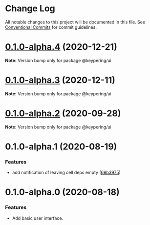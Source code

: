 # Change Log

All notable changes to this project will be documented in this file.
See [Conventional Commits](https://conventionalcommits.org) for commit guidelines.

# [0.1.0-alpha.4](https://github.com/zmcNotafraid/keypering/compare/v0.1.0-alpha.2...v0.1.0-alpha.4) (2020-12-21)

**Note:** Version bump only for package @keypering/ui





# [0.1.0-alpha.3](https://github.com/nervosnetwork/keypering/compare/v0.1.0-alpha.2...v0.1.0-alpha.3) (2020-12-11)

**Note:** Version bump only for package @keypering/ui





# [0.1.0-alpha.2](https://github.com/nervosnetwork/keypering/compare/v0.1.0-alpha.1...v0.1.0-alpha.2) (2020-09-28)

**Note:** Version bump only for package @keypering/ui





# 0.1.0-alpha.1 (2020-08-19)


### Features

* add notification of leaving cell deps empty ([69b3975](https://github.com/nervosnetwork/keypering/commit/69b3975df1a00a1cbdffca871d57717c2df3ab9c))





# 0.1.0-alpha.0 (2020-08-18)


### Features

* Add basic user interface.
